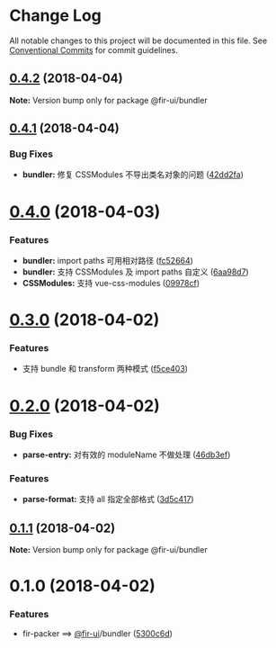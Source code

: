 # Change Log

All notable changes to this project will be documented in this file.
See [Conventional Commits](https://conventionalcommits.org) for commit guidelines.

<a name="0.4.2"></a>
## [0.4.2](https://github.com/fjc0k/fir-ui/compare/@fir-ui/bundler@0.4.1...@fir-ui/bundler@0.4.2) (2018-04-04)




**Note:** Version bump only for package @fir-ui/bundler

<a name="0.4.1"></a>
## [0.4.1](https://github.com/fjc0k/fir-ui/compare/@fir-ui/bundler@0.4.0...@fir-ui/bundler@0.4.1) (2018-04-04)


### Bug Fixes

* **bundler:** 修复 CSSModules 不导出类名对象的问题 ([42dd2fa](https://github.com/fjc0k/fir-ui/commit/42dd2fa))




<a name="0.4.0"></a>
# [0.4.0](https://github.com/fjc0k/fir-ui/compare/@fir-ui/bundler@0.3.0...@fir-ui/bundler@0.4.0) (2018-04-03)


### Features

* **bundler:** import paths 可用相对路径 ([fc52664](https://github.com/fjc0k/fir-ui/commit/fc52664))
* **bundler:** 支持 CSSModules 及 import paths 自定义 ([6aa98d7](https://github.com/fjc0k/fir-ui/commit/6aa98d7))
* **CSSModules:** 支持 vue-css-modules ([09978cf](https://github.com/fjc0k/fir-ui/commit/09978cf))




<a name="0.3.0"></a>
# [0.3.0](https://github.com/fjc0k/fir-ui/compare/@fir-ui/bundler@0.2.0...@fir-ui/bundler@0.3.0) (2018-04-02)


### Features

* 支持 bundle 和 transform 两种模式 ([f5ce403](https://github.com/fjc0k/fir-ui/commit/f5ce403))




<a name="0.2.0"></a>
# [0.2.0](https://github.com/fjc0k/fir-ui/compare/@fir-ui/bundler@0.1.1...@fir-ui/bundler@0.2.0) (2018-04-02)


### Bug Fixes

* **parse-entry:** 对有效的 moduleName 不做处理 ([46db3ef](https://github.com/fjc0k/fir-ui/commit/46db3ef))


### Features

* **parse-format:** 支持 all 指定全部格式 ([3d5c417](https://github.com/fjc0k/fir-ui/commit/3d5c417))




<a name="0.1.1"></a>
## [0.1.1](https://github.com/fjc0k/fir-ui/compare/@fir-ui/bundler@0.1.0...@fir-ui/bundler@0.1.1) (2018-04-02)




**Note:** Version bump only for package @fir-ui/bundler

<a name="0.1.0"></a>
# 0.1.0 (2018-04-02)


### Features

* fir-packer ==> [@fir-ui](https://github.com/fir-ui)/bundler ([5300c6d](https://github.com/fjc0k/fir-ui/commit/5300c6d))
